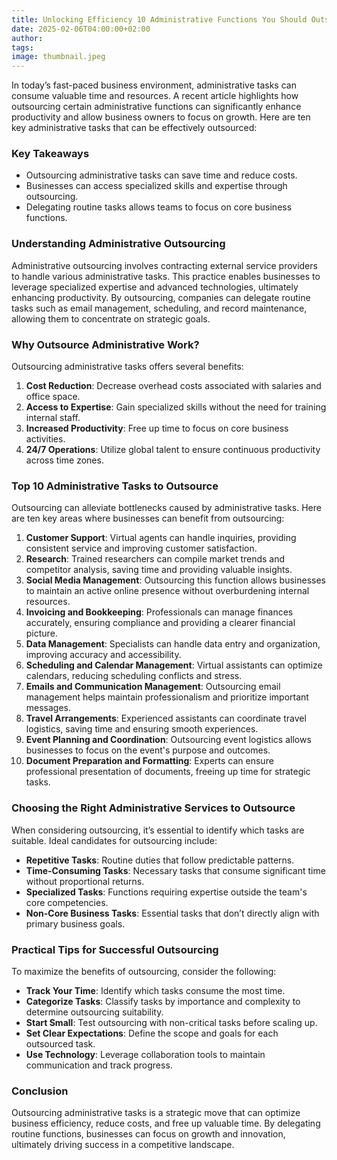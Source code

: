 ```yaml
---
title: Unlocking Efficiency 10 Administrative Functions You Should Outsource
date: 2025-02-06T04:00:00+02:00
author:
tags:
image: thumbnail.jpeg
---
```


In today’s fast-paced business environment, administrative tasks can consume valuable time and resources. A recent article highlights how outsourcing certain administrative functions can significantly enhance productivity and allow business owners to focus on growth. Here are ten key administrative tasks that can be effectively outsourced:

### Key Takeaways

*   Outsourcing administrative tasks can save time and reduce costs.
*   Businesses can access specialized skills and expertise through outsourcing.
*   Delegating routine tasks allows teams to focus on core business functions.

### Understanding Administrative Outsourcing

Administrative outsourcing involves contracting external service providers to handle various administrative tasks. This practice enables businesses to leverage specialized expertise and advanced technologies, ultimately enhancing productivity. By outsourcing, companies can delegate routine tasks such as email management, scheduling, and record maintenance, allowing them to concentrate on strategic goals.

### Why Outsource Administrative Work?

Outsourcing administrative tasks offers several benefits:

1.  **Cost Reduction**: Decrease overhead costs associated with salaries and office space.
2.  **Access to Expertise**: Gain specialized skills without the need for training internal staff.
3.  **Increased Productivity**: Free up time to focus on core business activities.
4.  **24/7 Operations**: Utilize global talent to ensure continuous productivity across time zones.

### Top 10 Administrative Tasks to Outsource

Outsourcing can alleviate bottlenecks caused by administrative tasks. Here are ten key areas where businesses can benefit from outsourcing:

1.  **Customer Support**: Virtual agents can handle inquiries, providing consistent service and improving customer satisfaction.
2.  **Research**: Trained researchers can compile market trends and competitor analysis, saving time and providing valuable insights.
3.  **Social Media Management**: Outsourcing this function allows businesses to maintain an active online presence without overburdening internal resources.
4.  **Invoicing and Bookkeeping**: Professionals can manage finances accurately, ensuring compliance and providing a clearer financial picture.
5.  **Data Management**: Specialists can handle data entry and organization, improving accuracy and accessibility.
6.  **Scheduling and Calendar Management**: Virtual assistants can optimize calendars, reducing scheduling conflicts and stress.
7.  **Emails and Communication Management**: Outsourcing email management helps maintain professionalism and prioritize important messages.
8.  **Travel Arrangements**: Experienced assistants can coordinate travel logistics, saving time and ensuring smooth experiences.
9.  **Event Planning and Coordination**: Outsourcing event logistics allows businesses to focus on the event's purpose and outcomes.
10.  **Document Preparation and Formatting**: Experts can ensure professional presentation of documents, freeing up time for strategic tasks.

### Choosing the Right Administrative Services to Outsource

When considering outsourcing, it’s essential to identify which tasks are suitable. Ideal candidates for outsourcing include:

*   **Repetitive Tasks**: Routine duties that follow predictable patterns.
*   **Time-Consuming Tasks**: Necessary tasks that consume significant time without proportional returns.
*   **Specialized Tasks**: Functions requiring expertise outside the team's core competencies.
*   **Non-Core Business Tasks**: Essential tasks that don’t directly align with primary business goals.

### Practical Tips for Successful Outsourcing

To maximize the benefits of outsourcing, consider the following:

*   **Track Your Time**: Identify which tasks consume the most time.
*   **Categorize Tasks**: Classify tasks by importance and complexity to determine outsourcing suitability.
*   **Start Small**: Test outsourcing with non-critical tasks before scaling up.
*   **Set Clear Expectations**: Define the scope and goals for each outsourced task.
*   **Use Technology**: Leverage collaboration tools to maintain communication and track progress.

### Conclusion

Outsourcing administrative tasks is a strategic move that can optimize business efficiency, reduce costs, and free up valuable time. By delegating routine functions, businesses can focus on growth and innovation, ultimately driving success in a competitive landscape.
